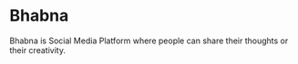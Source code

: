 # Bhabna
Bhabna is Social Media Platform where people can share their thoughts or their creativity.
